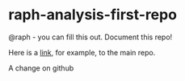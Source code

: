 # raph-analysis-first-repo

@raph - you can fill this out. Document this repo! 

Here is a [link](https://github.com/samuelorion/raph-analysis-first-repo), for example, to the main repo. 

A change on github
